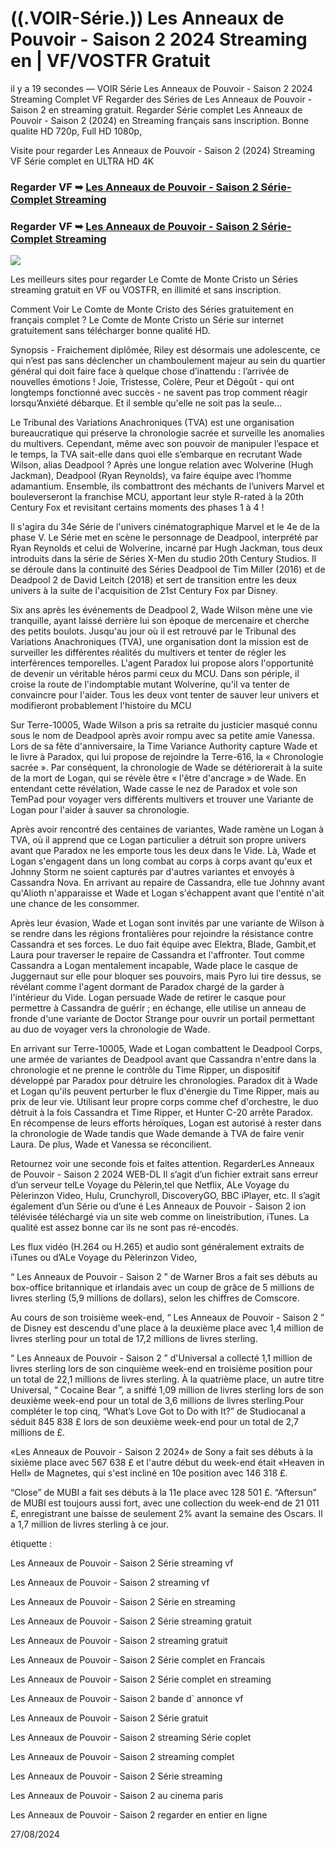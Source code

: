 # ((.VOIR-Série.)) Les Anneaux de Pouvoir - Saison 2 2024 Streaming en | VF/VOSTFR Gratuit

il y a 19 secondes — VOIR Série Les Anneaux de Pouvoir - Saison 2 2024 Streaming Complet VF Regarder des Séries de Les Anneaux de Pouvoir - Saison 2 en streaming gratuit. Regarder Série complet Les Anneaux de Pouvoir - Saison 2 (2024) en Streaming français sans inscription. Bonne qualite HD 720p, Full HD 1080p,

Visite pour regarder Les Anneaux de Pouvoir - Saison 2 (2024) Streaming VF Série complet en ULTRA HD 4K

### Regarder VF ➥ [Les Anneaux de Pouvoir - Saison 2 Série-Complet Streaming](https://t.co/nPuf0gYgqp)

### Regarder VF ➥ [Les Anneaux de Pouvoir - Saison 2 Série-Complet Streaming](https://t.co/nPuf0gYgqp)

<p dir="auto"><a href="https://t.co/nPuf0gYgqp" title="PAPPYSTREAMINGVF" rel="nofollow"><img src="https://i.imgur.com/jhNGoEt.gif" style="max-width: 100%;"></a></p>

Les meilleurs sites pour regarder Le Comte de Monte Cristo un Séries streaming gratuit en VF ou VOSTFR, en illimité et sans inscription.

Comment Voir Le Comte de Monte Cristo des Séries gratuitement en français complet ? Le Comte de Monte Cristo un Série sur internet gratuitement sans télécharger bonne qualité HD.

Synopsis - Fraichement diplômée, Riley est désormais une adolescente, ce qui n’est pas sans déclencher un chamboulement majeur au sein du quartier général qui doit faire face à quelque chose d’inattendu : l’arrivée de nouvelles émotions ! Joie, Tristesse, Colère, Peur et Dégoût - qui ont longtemps fonctionné avec succès - ne savent pas trop comment réagir lorsqu’Anxiété débarque. Et il semble qu'elle ne soit pas la seule...

Le Tribunal des Variations Anachroniques (TVA) est une organisation bureaucratique qui préserve la chronologie sacrée et surveille les anomalies du multivers. Cependant, même avec son pouvoir de manipuler l’espace et le temps, la TVA sait-elle dans quoi elle s’embarque en recrutant Wade Wilson, alias Deadpool ? Après une longue relation avec Wolverine (Hugh Jackman), Deadpool (Ryan Reynolds), va faire équipe avec l’homme adamantium. Ensemble, ils combattront des méchants de l’univers Marvel et bouleverseront la franchise MCU, apportant leur style R-rated à la 20th Century Fox et revisitant certains moments des phases 1 à 4 !

Il s'agira du 34e Série de l'univers cinématographique Marvel et le 4e de la phase V. Le Série met en scène le personnage de Deadpool, interprété par Ryan Reynolds et celui de Wolverine, incarné par Hugh Jackman, tous deux introduits dans la série de Séries X-Men du studio 20th Century Studios. Il se déroule dans la continuité des Séries Deadpool de Tim Miller (2016) et de Deadpool 2 de David Leitch (2018) et sert de transition entre les deux univers à la suite de l'acquisition de 21st Century Fox par Disney.

Six ans après les événements de Deadpool 2, Wade Wilson mène une vie tranquille, ayant laissé derrière lui son époque de mercenaire et cherche des petits boulots. Jusqu'au jour où il est retrouvé par le Tribunal des Variations Anachroniques (TVA), une organisation dont la mission est de surveiller les différentes réalités du multivers et tenter de régler les interférences temporelles. L'agent Paradox lui propose alors l'opportunité de devenir un véritable héros parmi ceux du MCU. Dans son périple, il croise la route de l'indomptable mutant Wolverine, qu'il va tenter de convaincre pour l'aider. Tous les deux vont tenter de sauver leur univers et modifieront probablement l'histoire du MCU

Sur Terre-10005, Wade Wilson a pris sa retraite du justicier masqué connu sous le nom de Deadpool après avoir rompu avec sa petite amie Vanessa. Lors de sa fête d'anniversaire, la Time Variance Authority capture Wade et le livre à Paradox, qui lui propose de rejoindre la Terre-616, la « Chronologie sacrée ». Par conséquent, la chronologie de Wade se détériorerait à la suite de la mort de Logan, qui se révèle être « l'être d'ancrage » de Wade. En entendant cette révélation, Wade casse le nez de Paradox et vole son TemPad pour voyager vers différents multivers et trouver une Variante de Logan pour l'aider à sauver sa chronologie.

Après avoir rencontré des centaines de variantes, Wade ramène un Logan à TVA, où il apprend que ce Logan particulier a détruit son propre univers avant que Paradox ne les emporte tous les deux dans le Vide. Là, Wade et Logan s'engagent dans un long combat au corps à corps avant qu'eux et Johnny Storm ne soient capturés par d'autres variantes et envoyés à Cassandra Nova. En arrivant au repaire de Cassandra, elle tue Johnny avant qu'Alioth n'apparaisse et Wade et Logan s'échappent avant que l'entité n'ait une chance de les consommer.

Après leur évasion, Wade et Logan sont invités par une variante de Wilson à se rendre dans les régions frontalières pour rejoindre la résistance contre Cassandra et ses forces. Le duo fait équipe avec Elektra, Blade, Gambit,et Laura pour traverser le repaire de Cassandra et l'affronter. Tout comme Cassandra a Logan mentalement incapable, Wade place le casque de Juggernaut sur elle pour bloquer ses pouvoirs, mais Pyro lui tire dessus, se révélant comme l'agent dormant de Paradox chargé de la garder à l'intérieur du Vide. Logan persuade Wade de retirer le casque pour permettre à Cassandra de guérir ; en échange, elle utilise un anneau de fronde d'une variante de Doctor Strange pour ouvrir un portail permettant au duo de voyager vers la chronologie de Wade.

En arrivant sur Terre-10005, Wade et Logan combattent le Deadpool Corps, une armée de variantes de Deadpool avant que Cassandra n'entre dans la chronologie et ne prenne le contrôle du Time Ripper, un dispositif développé par Paradox pour détruire les chronologies. Paradox dit à Wade et Logan qu'ils peuvent perturber le flux d'énergie du Time Ripper, mais au prix de leur vie. Utilisant leur propre corps comme chef d'orchestre, le duo détruit à la fois Cassandra et Time Ripper, et Hunter C-20 arrête Paradox. En récompense de leurs efforts héroïques, Logan est autorisé à rester dans la chronologie de Wade tandis que Wade demande à TVA de faire venir Laura. De plus, Wade et Vanessa se réconcilient.

Retournez voir une seconde fois et faites attention. RegarderLes Anneaux de Pouvoir - Saison 2 2024 WEB-DL Il s’agit d’un fichier extrait sans erreur d’un serveur telLe Voyage du Pèlerin,tel que Netflix, ALe Voyage du Pèlerinzon Video, Hulu, Crunchyroll, DiscoveryGO, BBC iPlayer, etc. Il s’agit également d’un Série ou d’une é Les Anneaux de Pouvoir - Saison 2 ion télévisée téléchargé via un site web comme on lineistribution, iTunes. La qualité est assez bonne car ils ne sont pas ré-encodés.

Les flux vidéo (H.264 ou H.265) et audio sont généralement extraits de iTunes ou d’ALe Voyage du Pèlerinzon Video,

“ Les Anneaux de Pouvoir - Saison 2 ” de Warner Bros a fait ses débuts au box-office britannique et irlandais avec un coup de grâce de 5 millions de livres sterling (5,9 millions de dollars), selon les chiffres de Comscore.

Au cours de son troisième week-end, “ Les Anneaux de Pouvoir - Saison 2 ” de Disney est descendu d'une place à la deuxième place avec 1,4 million de livres sterling pour un total de 17,2 millions de livres sterling.

“ Les Anneaux de Pouvoir - Saison 2 ” d'Universal a collecté 1,1 million de livres sterling lors de son cinquième week-end en troisième position pour un total de 22,1 millions de livres sterling. À la quatrième place, un autre titre Universal, “ Cocaine Bear ”, a sniffé 1,09 million de livres sterling lors de son deuxième week-end pour un total de 3,6 millions de livres sterling.Pour compléter le top cinq, “What’s Love Got to Do with It?” de Studiocanal a séduit 845 838 £ lors de son deuxième week-end pour un total de 2,7 millions de £.

«Les Anneaux de Pouvoir - Saison 2 2024» de Sony a fait ses débuts à la sixième place avec 567 638 £ et l'autre début du week-end était «Heaven in Hell» de Magnetes, qui s'est incliné en 10e position avec 146 318 £.

“Close” de MUBI a fait ses débuts à la 11e place avec 128 501 £. “Aftersun” de MUBI est toujours aussi fort, avec une collection du week-end de 21 011 £, enregistrant une baisse de seulement 2% avant la semaine des Oscars. Il a 1,7 million de livres sterling à ce jour.

étiquette :

Les Anneaux de Pouvoir - Saison 2 Série streaming vf

Les Anneaux de Pouvoir - Saison 2 streaming vf

Les Anneaux de Pouvoir - Saison 2 Série en streaming

Les Anneaux de Pouvoir - Saison 2 Série streaming gratuit

Les Anneaux de Pouvoir - Saison 2 streaming gratuit

Les Anneaux de Pouvoir - Saison 2 Série complet en Francais

Les Anneaux de Pouvoir - Saison 2 Série complet en streaming

Les Anneaux de Pouvoir - Saison 2 bande d` annonce vf

Les Anneaux de Pouvoir - Saison 2 Série gratuit

Les Anneaux de Pouvoir - Saison 2 streaming Série coplet

Les Anneaux de Pouvoir - Saison 2 streaming complet

Les Anneaux de Pouvoir - Saison 2 Série streaming

Les Anneaux de Pouvoir - Saison 2 au cinema paris

Les Anneaux de Pouvoir - Saison 2 regarder en entier en ligne

27/08/2024
